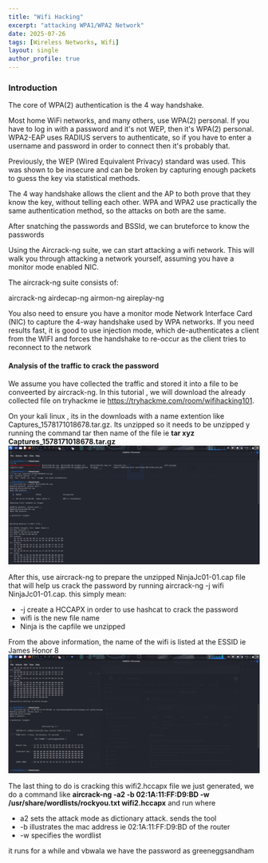 ```yaml
---
title: "Wifi Hacking"
excerpt: "attacking WPA1/WPA2 Network"
date: 2025-07-26
tags: [Wireless Networks, Wifi]
layout: single
author_profile: true
---
```

### Introduction
The core of WPA(2) authentication is the 4 way handshake.

Most home WiFi networks, and many others, use WPA(2) personal. If you have to log in with a password and it's not WEP, then it's WPA(2) personal. WPA2-EAP uses RADIUS servers to authenticate, so if you have to enter a username and password in order to connect then it's probably that.

Previously, the WEP (Wired Equivalent Privacy) standard was used. This was shown to be insecure and can be broken by capturing enough packets to guess the key via statistical methods.

The 4 way handshake allows the client and the AP to both prove that they know the key, without telling each other. WPA and WPA2 use practically the same authentication method, so the attacks on both are the same.

After snatching the passwords and BSSId, we can bruteforce to know the passwords

Using the Aircrack-ng suite, we can start attacking a wifi network. This will walk you through attacking a network yourself, assuming you have a monitor mode enabled NIC.

The aircrack-ng suite consists of:

aircrack-ng
airdecap-ng
airmon-ng
aireplay-ng

You also need to ensure you have a monitor mode Network Interface Card (NIC) to capture the 4-way handshake used by WPA networks. If you need results fast, it is good to use injection mode, which de-authenticates a client from the WIFI and forces the handshake to re-occur as the client tries to reconnect to the network

#### Analysis of the traffic to crack the password

We assume you have collected the traffic and stored it into a file to be conveerted by aircrack-ng.
In this tutorial , we will download the already collected file on tryhackme ie https://tryhackme.com/room/wifihacking101.

On your kali linux , its in the downloads with a name extention like Captures_1578171018678.tar.gz. Its unzipped so it needs to be unzipped y running the command tar then name of the file ie **tar xyz Captures_1578171018678.tar.gz**
![Topography Image](/assets/images/ninja.png)

After this, use aircrack-ng to prepare the unzipped NinjaJc01-01.cap file that will help us crack the password by running aircrack-ng -j wifi NinjaJc01-01.cap.
this simply mean:
 - -j create a HCCAPX in order to use hashcat to crack the password
 -  wifi is the new file name
 -  Ninja is the capfile we unzipped

From the above information, the name of the wifi is listed at the ESSID ie James Honor 8
![Topography Image](/assets/images/crack.png)

The last thing to do is cracking this wifi2.hccapx file we just generated, we do a command like **aircrack-ng -a2 -b 02:1A:11:FF:D9:BD -w /usr/share/wordlists/rockyou.txt wifi2.hccapx** and run where 
 - a2 sets the attack mode as dictionary attack. sends the tool
 - -b illustrates the mac address ie 02:1A:11:FF:D9:BD of the router
 - -w specifies the wordlist

it runs for a while and vbwala we have the password as greeneggsandham 
